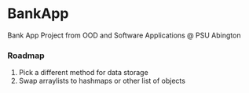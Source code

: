 # BankApp
Bank App Project from OOD and Software Applications @ PSU Abington

### Roadmap
1. Pick a different method for data storage
2. Swap arraylists to hashmaps or other list of objects

